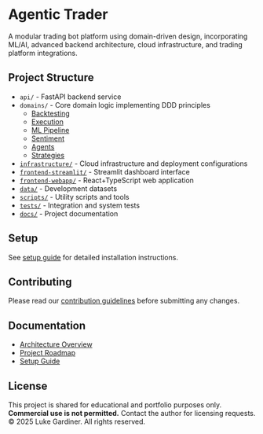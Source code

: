# Agentic Trader

A modular trading bot platform using domain-driven design, incorporating ML/AI, advanced backend architecture, cloud infrastructure, and trading platform integrations.

## Project Structure

- `api/` - FastAPI backend service
- `domains/` - Core domain logic implementing DDD principles
  - [Backtesting](domains/backtesting/README.md)
  - [Execution](domains/execution/README.md)
  - [ML Pipeline](domains/ml_pipeline/README.md)
  - [Sentiment](domains/sentiment/README.md)
  - [Agents](domains/agents/README.md)
  - [Strategies](domains/strategies/README.md)
- [`infrastructure/`](infrastructure/README.md) - Cloud infrastructure and deployment configurations
- [`frontend-streamlit/`](frontend-streamlit/README.md) - Streamlit dashboard interface
- [`frontend-webapp/`](frontend-webapp/README.md) - React+TypeScript web application
- [`data/`](data/README.md) - Development datasets
- [`scripts/`](scripts/README.md) - Utility scripts and tools
- [`tests/`](tests/README.md) - Integration and system tests
- [`docs/`](docs/README.md) - Project documentation

## Setup

See [setup guide](docs/setup_guide.md) for detailed installation instructions.

## Contributing

Please read our [contribution guidelines](CONTRIBUTING.md) before submitting any changes.

## Documentation

- [Architecture Overview](docs/architecture.md)
- [Project Roadmap](docs/roadmap.md)
- [Setup Guide](docs/setup_guide.md)

## License

This project is shared for educational and portfolio purposes only.
**Commercial use is not permitted.** Contact the author for licensing requests.
© 2025 Luke Gardiner. All rights reserved.
